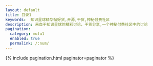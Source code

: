 ```yaml
---
layout: default 
title: 目录1
keywords:  知识星球精华帖好货,开源,干货,神秘付费社区
description: 来自于知识星球的精彩讨论，干货分享,一个神秘付费社区中的讨论
pagination:
  category: mulu1
  enabled: true
  permalink: /:num/
---
```


{% include pagination.html paginator=paginator %}
